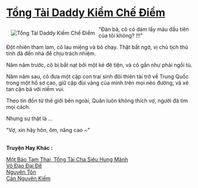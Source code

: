 <a href="https://truyentiki.com/tong-tai-daddy-kiem-che-diem.31949/" title="Tổng Tài Daddy Kiềm Chế Điểm"><h1>Tổng Tài Daddy Kiềm Chế Điểm</h1></a><div style="display:table"><img align="right" style="float: left; padding: 10px;" src="https://truyentiki.com/a/img/str/src/31949.jpg" alt="Tổng Tài Daddy Kiềm Chế Điểm">"Đàn bà, cô có dám lấy máu đầu tiên của tôi không? !!!" <p></p> Đột nhiên tham lam, cô lau miệng và bỏ chạy. Thật bất ngờ, vị chủ tịch thú tính đã đến nhà để chịu trách nhiệm. <p></p> Năm năm trước, cô bị bắt nạt bởi một kẻ đê tiện, và cô gần như phải ngồi tù. <p></p> Năm năm sau, cô đưa một cặp con trai sinh đôi thiên tài trở về Trung Quốc trong một hồ sơ cao, giữ cặp đùi vàng của mình trên mọi nẻo đường, và xé tan cặn bã với niềm vui. <p></p> Theo tin đồn từ thế giới bên ngoài, Quân luôn không thích vợ, người đã tìm mọi cách. <p></p> Nhưng sự thật là ... <p></p> "Vợ, xin hãy hôn, ôm, nâng cao ~"</div><p><br><b>Truyện Hay Khác :</b></p><a href="https://truyentiki.com/mot-bao-tam-thai-tong-tai-cha-sieu-hung-manh.31948/" alt="Một Bào Tam Thai, Tổng Tài Cha Siêu Hung Mãnh">Một Bào Tam Thai, Tổng Tài Cha Siêu Hung Mãnh</a><br/><a href="https://truyentiki.wordpress.com/2020/06/08/vo-dao-dai-de/" alt="Võ Đạo Đại Đế">Võ Đạo Đại Đế</a><br/><a href="https://truyencv2020.blogspot.com/2020/06/nguyen-ton.html" alt="Nguyên Tôn">Nguyên Tôn</a><br/><a href="https://github.com/nownovels/topcv/tree/master/truyenhay/31813/README.md" alt="Càn Nguyên Kiếm">Càn Nguyên Kiếm</a><br/>